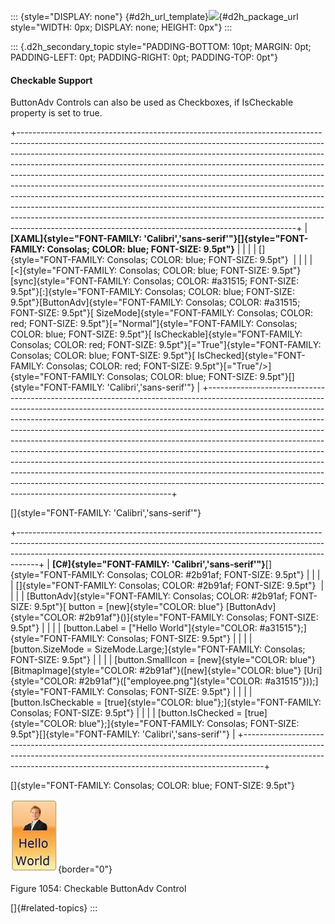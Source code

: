 ::: {style="DISPLAY: none"}
[](ms-xhelp:///?Id=d2h_url_template){#d2h_url_template}![](!package_url!){#d2h_package_url style="WIDTH: 0px; DISPLAY: none; HEIGHT: 0px"}
:::

::: {.d2h_secondary_topic style="PADDING-BOTTOM: 10pt; MARGIN: 0pt; PADDING-LEFT: 0pt; PADDING-RIGHT: 0pt; PADDING-TOP: 0pt"}
#### Checkable Support

ButtonAdv Controls can also be used as Checkboxes, if IsCheckable property is set to true.

+---------------------------------------------------------------------------------------------------------------------------------------------------------------------------------------------------------------------------------------------------------------------------------------------------------------------------------------------------------------------------------------------------------------------------------------------------------------------------------------------------------------------------------------------------------------------------------------------------------------------------------------------------------------------------------------------------------------------------------------------------------------------------------------------------+
| **[XAML]{style="FONT-FAMILY: 'Calibri','sans-serif'"}[]{style="FONT-FAMILY: Consolas; COLOR: blue; FONT-SIZE: 9.5pt"}**                                                                                                                                                                                                                                                                                                                                                                                                                                                                                                                                                                                                                                                                           |
|                                                                                                                                                                                                                                                                                                                                                                                                                                                                                                                                                                                                                                                                                                                                                                                                   |
| []{style="FONT-FAMILY: Consolas; COLOR: blue; FONT-SIZE: 9.5pt"}                                                                                                                                                                                                                                                                                                                                                                                                                                                                                                                                                                                                                                                                                                                                  |
|                                                                                                                                                                                                                                                                                                                                                                                                                                                                                                                                                                                                                                                                                                                                                                                                   |
| [\<]{style="FONT-FAMILY: Consolas; COLOR: blue; FONT-SIZE: 9.5pt"}[sync]{style="FONT-FAMILY: Consolas; COLOR: #a31515; FONT-SIZE: 9.5pt"}[:]{style="FONT-FAMILY: Consolas; COLOR: blue; FONT-SIZE: 9.5pt"}[ButtonAdv]{style="FONT-FAMILY: Consolas; COLOR: #a31515; FONT-SIZE: 9.5pt"}[ SizeMode]{style="FONT-FAMILY: Consolas; COLOR: red; FONT-SIZE: 9.5pt"}[=\"Normal\"]{style="FONT-FAMILY: Consolas; COLOR: blue; FONT-SIZE: 9.5pt"}[ IsCheckable]{style="FONT-FAMILY: Consolas; COLOR: red; FONT-SIZE: 9.5pt"}[=\"True\"]{style="FONT-FAMILY: Consolas; COLOR: blue; FONT-SIZE: 9.5pt"}[ IsChecked]{style="FONT-FAMILY: Consolas; COLOR: red; FONT-SIZE: 9.5pt"}[=\"True\"/\>]{style="FONT-FAMILY: Consolas; COLOR: blue; FONT-SIZE: 9.5pt"}[]{style="FONT-FAMILY: 'Calibri','sans-serif'"} |
+---------------------------------------------------------------------------------------------------------------------------------------------------------------------------------------------------------------------------------------------------------------------------------------------------------------------------------------------------------------------------------------------------------------------------------------------------------------------------------------------------------------------------------------------------------------------------------------------------------------------------------------------------------------------------------------------------------------------------------------------------------------------------------------------------+

[]{style="FONT-FAMILY: 'Calibri','sans-serif'"} 

+-----------------------------------------------------------------------------------------------------------------------------------------------------------------------------------------------------------------------------------------------+
| **[C#]{style="FONT-FAMILY: 'Calibri','sans-serif'"}**[]{style="FONT-FAMILY: Consolas; COLOR: #2b91af; FONT-SIZE: 9.5pt"}                                                                                                                      |
|                                                                                                                                                                                                                                               |
| []{style="FONT-FAMILY: Consolas; COLOR: #2b91af; FONT-SIZE: 9.5pt"}                                                                                                                                                                           |
|                                                                                                                                                                                                                                               |
| [ButtonAdv]{style="FONT-FAMILY: Consolas; COLOR: #2b91af; FONT-SIZE: 9.5pt"}[ button = [new]{style="COLOR: blue"} [ButtonAdv]{style="COLOR: #2b91af"}()]{style="FONT-FAMILY: Consolas; FONT-SIZE: 9.5pt"}                                     |
|                                                                                                                                                                                                                                               |
| [button.Label = [\"Hello World\"]{style="COLOR: #a31515"};]{style="FONT-FAMILY: Consolas; FONT-SIZE: 9.5pt"}                                                                                                                                  |
|                                                                                                                                                                                                                                               |
| [button.SizeMode = SizeMode.Large;]{style="FONT-FAMILY: Consolas; FONT-SIZE: 9.5pt"}                                                                                                                                                          |
|                                                                                                                                                                                                                                               |
| [button.SmallIcon = [new]{style="COLOR: blue"} [BitmapImage]{style="COLOR: #2b91af"}([new]{style="COLOR: blue"} [Uri]{style="COLOR: #2b91af"}([\"employee.png\"]{style="COLOR: #a31515"}));]{style="FONT-FAMILY: Consolas; FONT-SIZE: 9.5pt"} |
|                                                                                                                                                                                                                                               |
| [button.IsCheckable = [true]{style="COLOR: blue"};]{style="FONT-FAMILY: Consolas; FONT-SIZE: 9.5pt"}                                                                                                                                          |
|                                                                                                                                                                                                                                               |
| [button.IsChecked = [true]{style="COLOR: blue"};]{style="FONT-FAMILY: Consolas; FONT-SIZE: 9.5pt"}[]{style="FONT-FAMILY: 'Calibri','sans-serif'"}                                                                                             |
+-----------------------------------------------------------------------------------------------------------------------------------------------------------------------------------------------------------------------------------------------+

[]{style="FONT-FAMILY: Consolas; COLOR: blue; FONT-SIZE: 9.5pt"} 

![](../ImagesExt/image261_950.jpg){border="0"}

Figure 1054: Checkable ButtonAdv Control

[]{#related-topics}
:::
